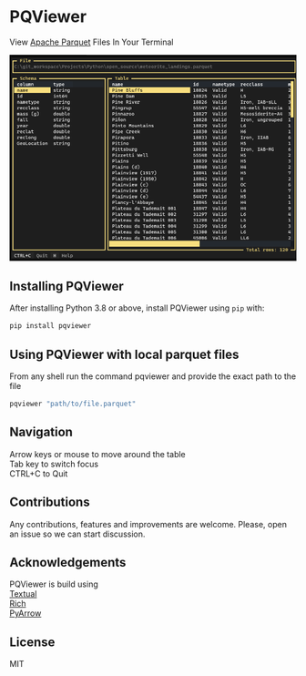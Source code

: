 # PQViewer
View [Apache Parquet](https://parquet.apache.org/) Files In Your Terminal  

![PQViewer](https://github.com/thread53/pqviewer/blob/main/pqviewer.png)

## Installing PQViewer

After installing Python 3.8 or above, install PQViewer using `pip` with:

```bash
pip install pqviewer
```

## Using PQViewer with local parquet files

From any shell run the command pqviewer and provide the exact path to the file

```bash
pqviewer "path/to/file.parquet"
```

## Navigation  
Arrow keys or mouse to move around the table  
Tab key to switch focus  
CTRL+C to Quit   

## Contributions
Any contributions, features and improvements are welcome. Please, open an issue so we can start discussion.

## Acknowledgements
PQViewer is build using  
[Textual](https://github.com/Textualize/textual)  
[Rich](https://github.com/Textualize/rich)  
[PyArrow](https://arrow.apache.org/docs/python/index.html)

## License
MIT